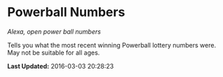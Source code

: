 # Powerball Numbers
*Alexa, open power ball numbers*

Tells you what the most recent winning Powerball lottery numbers were.  May not be suitable for all ages.

**Last Updated:** 2016-03-03 20:28:23